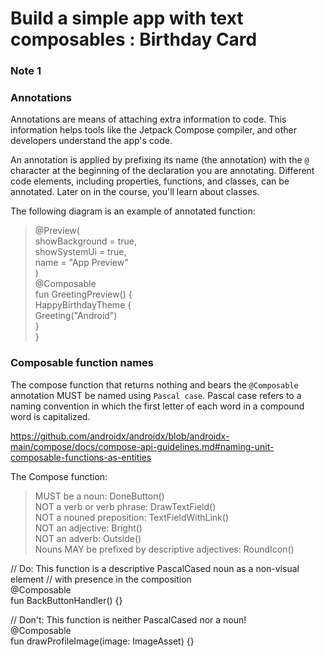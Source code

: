 # Build a simple app with text composables : Birthday Card

### Note 1
### Annotations
Annotations are means of attaching extra information to code. This information helps tools like the Jetpack Compose compiler, and other developers understand the app's code.

An annotation is applied by prefixing its name (the annotation) with the `@` character at the beginning of the declaration you are annotating. Different code elements, including properties, functions, and classes, can be annotated. Later on in the course, you'll learn about classes.

The following diagram is an example of annotated function:
> @Preview(  
showBackground = true,  
showSystemUi = true,  
name = "App Preview"  
)  
@Composable  
fun GreetingPreview() {  
    HappyBirthdayTheme {  
        Greeting("Android")  
    }  
}  
  

### Composable function names
The compose function that returns nothing and bears the `@Composable` annotation MUST be named using `Pascal case`. Pascal case refers to a naming convention in which the first letter of each word in a compound word is capitalized.

https://github.com/androidx/androidx/blob/androidx-main/compose/docs/compose-api-guidelines.md#naming-unit-composable-functions-as-entities

The Compose function:  
>MUST be a noun: DoneButton()  
NOT a verb or verb phrase: DrawTextField()  
NOT a nouned preposition: TextFieldWithLink()  
NOT an adjective: Bright()  
NOT an adverb: Outside()  
Nouns MAY be prefixed by descriptive adjectives: RoundIcon()   


// Do: This function is a descriptive PascalCased noun as a non-visual element
// with presence in the composition  
@Composable  
fun BackButtonHandler() {}  

// Don't: This function is neither PascalCased nor a noun!  
@Composable  
fun drawProfileImage(image: ImageAsset) {}  



